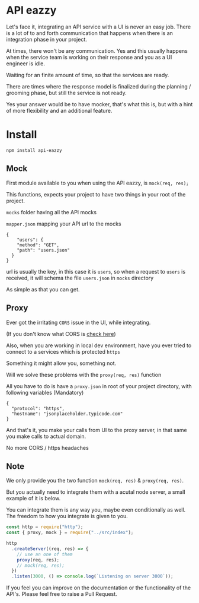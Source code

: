 # API eazzy

Let's face it, integrating an API service with a UI is never an easy job. There is a lot of to and forth communication that happens when there is an integration phase in your project.

At times, there won't be any communication. Yes and this usually happens when the service team is working on their response and you as a UI engineer is idle.

Waiting for an finite amount of time, so that the services are ready.

There are times where the response model is finalized during the planning / grooming phase, but still the service is not ready.

Yes your answer would be to have mocker, that's what this is, but with a hint of more flexibility and an additional feature.

# Install

`npm install api-eazzy`

## Mock

First module available to you when using the API eazzy, is `mock(req, res);`

This functions, expects your project to have two things in your root of the project.

`mocks` folder having all the API mocks

`mapper.json` mapping your API url to the mocks

```
{
    "users": {
    "method": "GET",
    "path": "users.json"
  }
}
```

url is usually the key, in this case it is `users`, so when a request to `users` is received, it will schema the file `users.json` in `mocks` directory

As simple as that you can get.

## Proxy

Ever got the irritating `CORS` issue in the UI, while integrating.

(If you don't know what CORS is [check here](https://developer.mozilla.org/en-US/docs/Web/HTTP/CORS))

Also, when you are working in local dev environment, have you ever tried to connect to a services which is protected `https`

Something it might allow you, something not.

Will we solve these problems with the `proxy(req, res)` function

All you have to do is have a `proxy.json` in root of your project directory, with following variables (Mandatory)

```
{
  "protocol": "https",
  "hostname": "jsonplaceholder.typicode.com"
}
```

And that's it, you make your calls from UI to the proxy server, in that same you make calls to actual domain.

No more CORS / https headaches

## Note

We only provide you the two function `mock(req, res)` & `proxy(req, res)`.

But you actually need to integrate them with a acutal node server, a small example of it is below.

You can integrate them is any way you, maybe even conditionally as well. The freedom to how you integrate is given to you.

```javascript
const http = require("http");
const { proxy, mock } = require("../src/index");

http
  .createServer((req, res) => {
    // use an one of them
    proxy(req, res);
    // mock(req, res);
  })
  .listen(3000, () => console.log(`Listening on server 3000`));
```

If you feel you can improve on the documentation or the functionality of the API's. Please feel free to raise a Pull Request.
